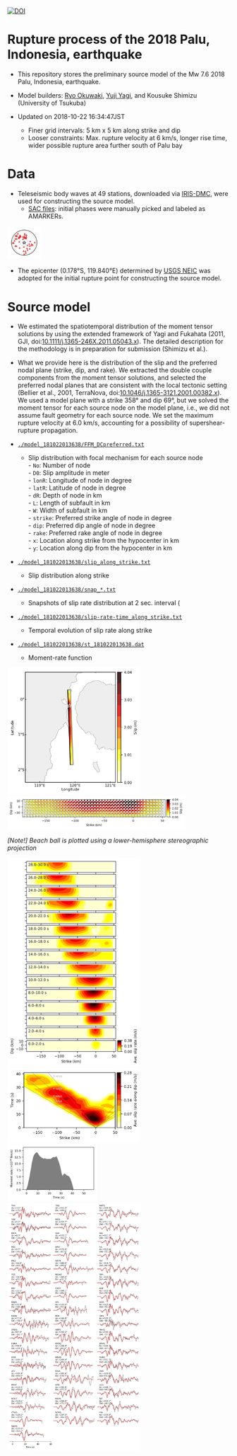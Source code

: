 [![DOI](https://zenodo.org/badge/153305275.svg)](https://zenodo.org/badge/latestdoi/153305275)

# Rupture process of the 2018 Palu, Indonesia, earthquake

- This repository stores the preliminary source model of the Mw 7.6 2018 Palu, Indonesia, earthquake.

- Model builders: [Ryo Okuwaki](https://rokuwaki.github.io), [Yuji Yagi](http://www.geol.tsukuba.ac.jp/~yagi-y/eng/index.html), and Kousuke Shimizu (University of Tsukuba)

- Updated on 2018-10-22 16:34:47JST

  - Finer grid intervals: 5 km x 5 km along strike and dip
  - Looser constraints: Max. rupture velocity at 6 km/s, longer rise time, wider possible rupture area further south of Palu bay

# Data

- Teleseismic body waves at 49 stations, downloaded via [IRIS-DMC](http://ds.iris.edu/wilber3/find_event), were used for constructing the source model.
  - [SAC files](./sacfiles): initial phases were manually picked and labeled as AMARKERs.

<img src="./fig/station.png" width="15%" />


- The epicenter (0.178°S, 119.840°E) determined by [USGS NEIC](https://earthquake.usgs.gov/earthquakes/eventpage/us1000h3p4/executive) was adopted for the initial rupture point for constructing the source model.


# Source model

- We estimated the spatiotemporal distribution of the moment tensor solutions by using the extended framework of Yagi and Fukahata (2011, GJI, doi:[10.1111/j.1365-246X.2011.05043.x](https://doi.org/10.1111/j.1365-246X.2011.05043.x)). The detailed description for the methodology is in preparation for submission (Shimizu et al.).

- What we provide here is the distribution of the slip and the preferred nodal plane (strike, dip, and rake). We extracted the double couple components from the moment tensor solutions, and selected the preferred nodal planes that are consistent with the local tectonic setting (Bellier et al., 2001, TerraNova, doi:[10.1046/j.1365-3121.2001.00382.x](https://doi.org/10.1046/j.1365-3121.2001.00382.x)). We used a model plane with a strike 358° and dip 69°, but we solved the moment tensor for each source node on the model plane, i.e., we did not assume fault geometry for each source node. We set the maximum rupture velocity at 6.0 km/s, accounting for a possibility of supershear-rupture propagation.

- [`./model_181022013638/FFM_DCpreferred.txt`](./model_181022013638/FFM_DCpreferred.txt)

  - Slip distribution with focal mechanism for each source node  
        - `No`: Number of node  
        - `D0`: Slip amplitude in meter  
        - `lonR`: Longitude of node in degree  
        - `latR`: Latitude of node in degree  
        - `dR`: Depth of node in km  
        - `L`: Length of subfault in km  
        - `W`: Width of subfault in km  
        - `strike`: Preferred strike angle of node in degree  
        - `dip`: Preferred dip angle of node in degree  
        - `rake`: Preferred rake angle of node in degree  
        - `x`: Location along strike from the hypocenter in km  
        - `y`: Location along dip from the hypocenter in km  

- [`./model_181022013638/slip_along_strike.txt`](./model_181022013638/slip_along_strike.txt)

  - Slip distribution along strike

- [`./model_181022013638/snap_*.txt`](./model_181022013638/)
  
  - Snapshots of slip rate distribution at 2 sec. interval (

- [`./model_181022013638/slip-rate-time_along_strike.txt`](./model_181022013638/slip-rate-time_along_strike.txt)

  - Temporal evolution of slip rate along strike

- [`./model_181022013638/st_181022013638.dat`](./model_181022013638/st_181022013638.dat)

  - Moment-rate function

<img src="./fig/181022013638_map.png" width="60%" />

<img src="./fig/181022013638_xy.png" width="80%" />

*[Note!] Beach ball is plotted using a lower-hemisphere stereographic projection*

<img src="./fig/181022013638_snap.png" width="60%" />

<img src="./fig/181022013638_timeevo_ave.png" width="60%" />

<img src="./fig/181022013638_st.png" width="40%" />

<img src="./fig/fittings.png" width="60%" />
